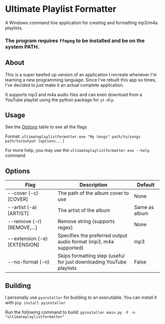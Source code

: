 # Ultimate Playlist Formatter
A Windows command line application for creating and formatting mp3/m4a playlists. 

### The program requires `ffmpeg` to be installed and be on the system PATH.

## About
This is a super beefed up version of an application I recreate whenever I'm learning a new programming language. Since I've rebuilt this app so times, I've decided to just make it an actual complete application.

It supports mp3 and m4a audio files and can even download from a YouTube playlist using the python package for `yt-dlp`.

## Usage
See the [Options](#Options) table to see all the flags

Format: `ultimateplaylistformatter.exe "My Songs" path/to/songs path/to/output [options...]`

For more help, you may use the `ultimateplaylistformatter.exe --help` command

## Options
| Flag                         | Description                                                          | Default       |
|------------------------------|----------------------------------------------------------------------|---------------|
| --cover (-c) [COVER]         | The path of the album cover to use                                   | None          |
| --artist (-a) [ARTIST]       | The artist of the album                                              | Same as album |
| --remove (-r) [REMOVE,...]   | Remove string (supports regex)                                       | None          |
| --extension (-e) [EXTENSION] | Specifies the preferred output audio format (mp3, m4a supported)     | mp3           |
| --no-format (-n)             | Skips formatting step (useful for just downloading YouTube playlists | False         |

## Building
I personally use `pyinstaller` for building to an executable. You can install it with `pip install pyinstaller`

Run the following command to build: `pyinstaller main.py -F -n "ultimateplaylistformatter"`